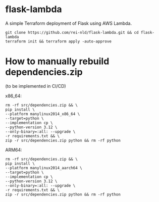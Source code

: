 # flask-lambda

A simple Terraform deployment of Flask using AWS Lambda.
```
git clone https://github.com/rei-nld/flask-lambda.git && cd flask-lambda
terraform init && terraform apply -auto-approve
```

# How to manually rebuild **dependencies.zip**

(to be implemented in CI/CD)

x86_64:
```
rm -rf src/dependencies.zip && \
pip install \
--platform manylinux2014_x86_64 \
--target=python \
--implementation cp \
--python-version 3.12 \
--only-binary=:all: --upgrade \
-r requirements.txt && \
zip -r src/dependencies.zip python && rm -rf python
```

ARM64:
```
rm -rf src/dependencies.zip && \
pip install \
--platform manylinux2014_aarch64 \
--target=python \
--implementation cp \
--python-version 3.12 \
--only-binary=:all: --upgrade \
-r requirements.txt && \
zip -r src/dependencies.zip python && rm -rf python
```
